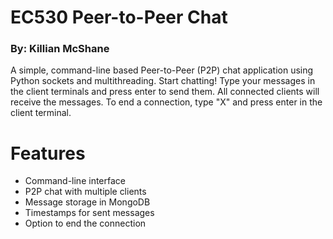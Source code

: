 # EC530 Peer-to-Peer Chat
### By: Killian McShane

A simple, command-line based Peer-to-Peer (P2P) chat application using Python sockets and multithreading. Start chatting! Type your messages in the client terminals and press enter to send them. All connected clients will receive the messages. To end a connection, type "X" and press enter in the client terminal.

# Features

- Command-line interface
- P2P chat with multiple clients
- Message storage in MongoDB
- Timestamps for sent messages
- Option to end the connection
